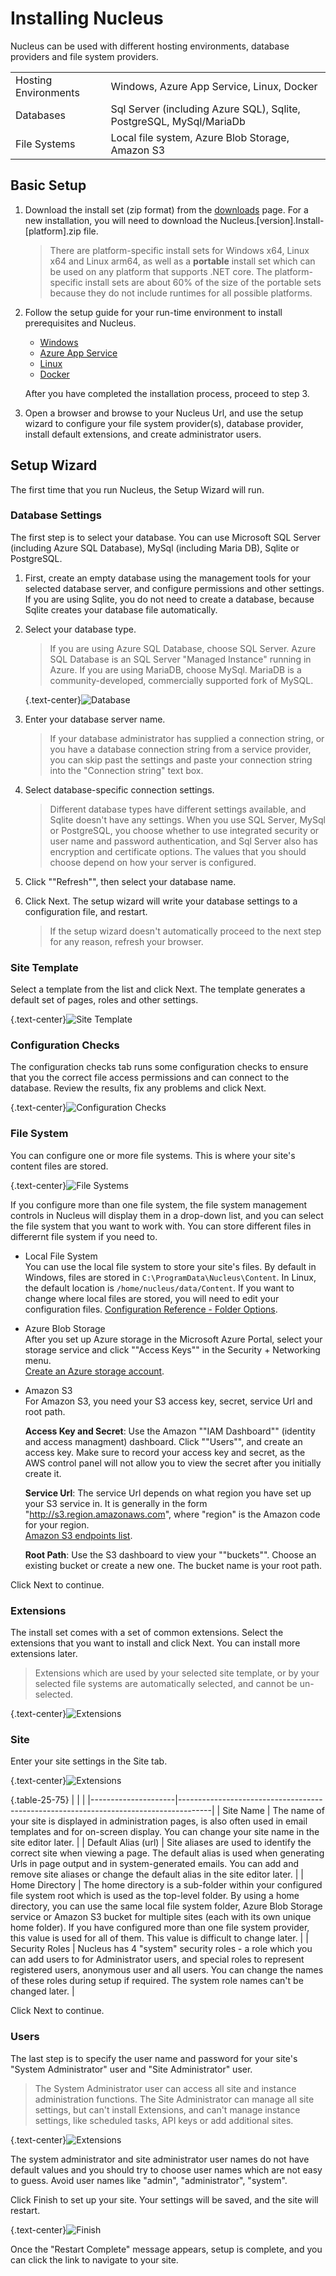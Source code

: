 # Installing Nucleus
Nucleus can be used with different hosting environments, database providers and file system providers. 

|                           |                                                                    |
|---------------------------|--------------------------------------------------------------------|
| Hosting Environments      | Windows, Azure App Service, Linux, Docker     |
| Databases                 | Sql Server (including Azure SQL), Sqlite, PostgreSQL, MySql/MariaDb | 
| File Systems              | Local file system, Azure Blob Storage, Amazon S3                    |

## Basic Setup 

1. Download the install set (zip format) from the [downloads](/downloads) page.  For a new installation, you will need to download the 
Nucleus.[version].Install-[platform].zip file.
   > There are platform-specific install sets for Windows x64, Linux x64 and Linux arm64, as well as a **portable** install set which can be used on 
any platform that supports .NET core. The platform-specific install sets are about 60% of the size of the portable sets because they do not 
include runtimes for all possible platforms. 

2. Follow the setup guide for your run-time environment to install prerequisites and Nucleus.
    - [Windows](/manage/hosting/windows/)  
    - [Azure App Service](/manage/hosting/azure-app-service/)  
    - [Linux](/manage/hosting/linux/)
    - [Docker](/manage/hosting/docker/)

   After you have completed the installation process, proceed to step 3.

3. Open a browser and browse to your Nucleus Url, and use the setup wizard to configure your file system provider(s), database provider, install
default extensions, and create administrator users.

## Setup Wizard

The first time that you run Nucleus, the Setup Wizard will run.

### Database Settings

The first step is to select your database. You can use Microsoft SQL Server (including Azure SQL Database), MySql (including Maria DB), 
Sqlite or PostgreSQL.  

1. First, create an empty database using the management tools for your selected database server, and configure permissions and other 
settings.  If you are using Sqlite, you do not need to create a database, because Sqlite creates your database file automatically.

2. Select your database type.  
   > If you are using Azure SQL Database, choose SQL Server. Azure SQL Database is an SQL Server "Managed Instance" running in Azure.
   If you are using MariaDB, choose MySql. MariaDB is a community-developed, commercially supported fork of MySQL.

   {.text-center}![Database](setup-wizard-db.png)

3. Enter your database server name.
   > If your database administrator has supplied a connection string, or you have a database connection string from a service provider, you 
can skip past the settings and paste your connection string into the "Connection string" text box.

4. Select database-specific connection settings.
   > Different database types have different settings available, and Sqlite doesn't have any settings.  When you use SQL Server, MySql or PostgreSQL, you 
choose whether to use integrated security or user name and password authentication, and Sql Server also has encryption and certificate options. The
values that you should choose depend on how your server is configured.

5. Click ""Refresh"", then select your database name.

6. Click Next. The setup wizard will write your database settings to a configuration file, and restart.
   > If the setup wizard doesn't automatically proceed to the next step for any reason, refresh your browser. 

### Site Template
Select a template from the list and click Next. The template generates a default set of pages, roles and other settings.

{.text-center}![Site Template](setup-wizard-template.png)

### Configuration Checks
The configuration checks tab runs some configuration checks to ensure that you the correct file access permissions and can connect to the database. Review
the results, fix any problems and click Next.

{.text-center}![Configuration Checks](setup-wizard-checks.png)

### File System
You can configure one or more file systems. This is where your site's content files are stored.

{.text-center}![File Systems](setup-wizard-filesystems.png)

If you configure more than one file system, the file system management controls in Nucleus will display them in a drop-down list, and you can select 
the file system that you want to work with. You can store different files in differernt file system if you need to.

- Local File System  
  You can use the local file system to store your site's files. By default in Windows, files are stored in 
`C:\ProgramData\Nucleus\Content`. In Linux, the default location is `/home/nucleus/data/Content`. If you want to change where local files are stored, you will 
need to edit your configuration files.  [Configuration Reference - Folder Options](https://www.nucleus-cms.com/configuration-reference/#nucleusfolderoptions).
- Azure Blob Storage  
  After you set up Azure storage in the Microsoft Azure Portal, select your storage service and click ""Access Keys"" in the Security + Networking 
menu.  
[Create an Azure storage account](https://learn.microsoft.com/en-us/azure/storage/common/storage-account-create?tabs=azure-portal).
- Amazon S3  
  For Amazon S3, you need your S3 access key, secret, service Url and root path.

  **Access Key and Secret**: Use the Amazon ""IAM Dashboard"" (identity and access managment) dashboard. Click ""Users"", and create an access key. Make sure to record your 
access key and secret, as the AWS control panel will not allow you to view the secret after you initially create it. 

  **Service Url**: The service Url depends on what region you have set up your S3 service in. It is generally in the form "http://s3.region.amazonaws.com", where "region" 
is the Amazon code for your region.  
[Amazon S3 endpoints list](https://docs.aws.amazon.com/general/latest/gr/s3.html).

  **Root Path**: Use the S3 dashboard to view your ""buckets"". Choose an existing bucket or create a new one. The bucket name is your root path. 

Click Next to continue.

### Extensions
The install set comes with a set of common extensions. Select the extensions that you want to install and click Next.  You can install more extensions later.
> Extensions which are used by your selected site template, or by your selected file systems are automatically selected, and cannot be un-selected.

{.text-center}![Extensions](setup-wizard-extensions.png)

### Site
Enter your site settings in the Site tab.

{.text-center}![Extensions](setup-wizard-site.png)

{.table-25-75}
|                     |                                                                                      |
|---------------------|--------------------------------------------------------------------------------------|
| Site Name           | The name of your site is displayed in administration pages, is also often used in email templates and for on-screen display. You can change your site name in the site editor later. |
| Default Alias (url) | Site aliases are used to identify the correct site when viewing a page. The default alias is used when generating Urls in page output and in system-generated emails. You can add and remove site aliases or change the default alias in the site editor later. |
| Home Directory      | The home directory is a sub-folder within your configured file system root which is used as the top-level folder. By using a home directory, you can use the same local file system folder, Azure Blob Storage service or Amazon S3 bucket for multiple sites (each with its own unique home folder). If you have configured more than one file system provider, this value is used for all of them. This value is difficult to change later. |
| Security Roles      | Nucleus has 4 "system" security roles - a role which you can add users to for Administrator users, and special roles to represent registered users, anonymous user and all users. You can change the names of these roles during setup if required. The system role names can't be changed later. |

Click Next to continue.

### Users
The last step is to specify the user name and password for your site's "System Administrator" user and "Site Administrator" user.
> The System Administrator user can access all site and instance administration functions.
> The Site Administrator can manage all site settings, but can't install Extensions, and can't manage instance settings, like 
scheduled tasks, API keys or add additional sites.

{.text-center}![Extensions](setup-wizard-users.png)

The system administrator and site administrator user names do not have default values and you should try to choose user names which are not easy to guess. Avoid user names like "admin", "administrator", "system".

Click Finish to set up your site.  Your settings will be saved, and the site will restart.

{.text-center}![Finish](setup-wizard-finish.png)

Once the "Restart Complete" message appears, setup is complete, and you can click the link to navigate to your site.